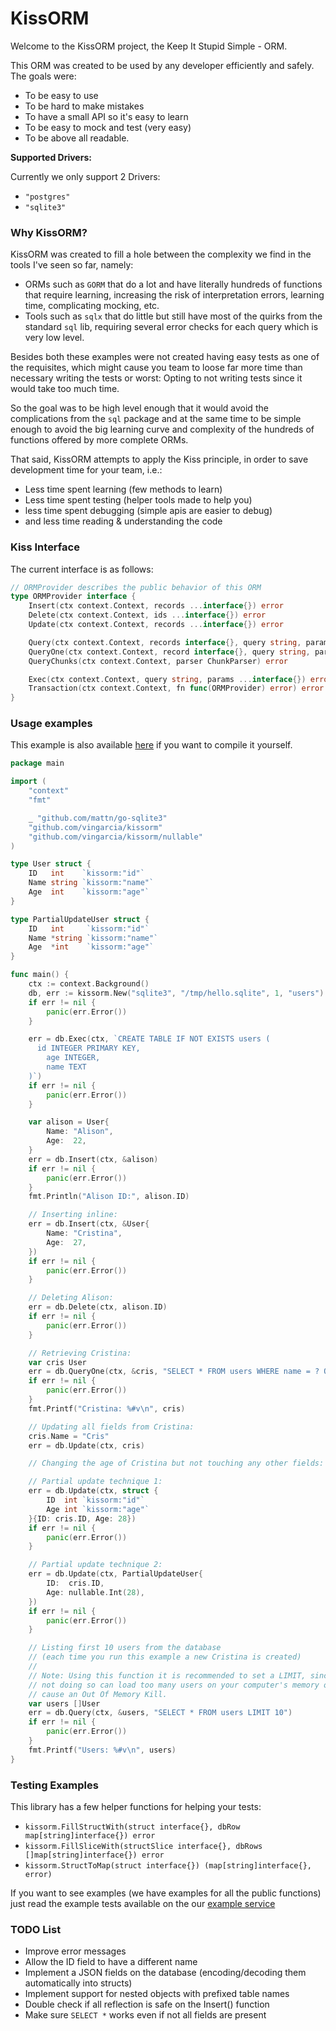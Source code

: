 
# KissORM

Welcome to the KissORM project, the Keep It Stupid Simple - ORM.

This ORM was created to be used by any developer efficiently and safely.
The goals were:

- To be easy to use
- To be hard to make mistakes
- To have a small API so it's easy to learn
- To be easy to mock and test (very easy)
- To be above all readable.

**Supported Drivers:**

Currently we only support 2 Drivers:

- `"postgres"`
- `"sqlite3"`

### Why KissORM?

KissORM was created to fill a hole between the complexity
we find in the tools I've seen so far, namely:

- ORMs such as `GORM` that do a lot and have literally hundreds
  of functions that require learning, increasing the risk of
  interpretation errors, learning time, complicating mocking, etc.
- Tools such as `sqlx` that do little but still have most of
  the quirks from the standard `sql` lib, requiring several
  error checks for each query which is very low level.

Besides both these examples were not created having
easy tests as one of the requisites, which might cause
you team to loose far more time than necessary writing
the tests or worst: Opting to not writing tests since
it would take too much time.

So the goal was to be high level enough that it would
avoid the complications from the `sql` package and
at the same time to be simple enough to avoid
the big learning curve and complexity of the hundreds
of functions offered by more complete ORMs.

That said, KissORM attempts to apply the Kiss principle,
in order to save development time for your team, i.e.:

- Less time spent learning (few methods to learn)
- Less time spent testing (helper tools made to help you)
- less time spent debugging (simple apis are easier to debug)
- and less time reading & understanding the code

### Kiss Interface

The current interface is as follows:

```go
// ORMProvider describes the public behavior of this ORM
type ORMProvider interface {
	Insert(ctx context.Context, records ...interface{}) error
	Delete(ctx context.Context, ids ...interface{}) error
	Update(ctx context.Context, records ...interface{}) error

	Query(ctx context.Context, records interface{}, query string, params ...interface{}) error
	QueryOne(ctx context.Context, record interface{}, query string, params ...interface{}) error
	QueryChunks(ctx context.Context, parser ChunkParser) error

	Exec(ctx context.Context, query string, params ...interface{}) error
	Transaction(ctx context.Context, fn func(ORMProvider) error) error
}
```

### Usage examples

This example is also available [here](./examples/crud/crud.go)
if you want to compile it yourself.

```Go
package main

import (
	"context"
	"fmt"

	_ "github.com/mattn/go-sqlite3"
	"github.com/vingarcia/kissorm"
	"github.com/vingarcia/kissorm/nullable"
)

type User struct {
	ID   int    `kissorm:"id"`
	Name string `kissorm:"name"`
	Age  int    `kissorm:"age"`
}

type PartialUpdateUser struct {
	ID   int     `kissorm:"id"`
	Name *string `kissorm:"name"`
	Age  *int    `kissorm:"age"`
}

func main() {
	ctx := context.Background()
	db, err := kissorm.New("sqlite3", "/tmp/hello.sqlite", 1, "users")
	if err != nil {
		panic(err.Error())
	}

	err = db.Exec(ctx, `CREATE TABLE IF NOT EXISTS users (
	  id INTEGER PRIMARY KEY,
		age INTEGER,
		name TEXT
	)`)
	if err != nil {
		panic(err.Error())
	}

	var alison = User{
		Name: "Alison",
		Age:  22,
	}
	err = db.Insert(ctx, &alison)
	if err != nil {
		panic(err.Error())
	}
	fmt.Println("Alison ID:", alison.ID)

	// Inserting inline:
	err = db.Insert(ctx, &User{
		Name: "Cristina",
		Age:  27,
	})
	if err != nil {
		panic(err.Error())
	}

	// Deleting Alison:
	err = db.Delete(ctx, alison.ID)
	if err != nil {
		panic(err.Error())
	}

	// Retrieving Cristina:
	var cris User
	err = db.QueryOne(ctx, &cris, "SELECT * FROM users WHERE name = ? ORDER BY id", "Cristina")
	if err != nil {
		panic(err.Error())
	}
	fmt.Printf("Cristina: %#v\n", cris)

	// Updating all fields from Cristina:
	cris.Name = "Cris"
	err = db.Update(ctx, cris)

	// Changing the age of Cristina but not touching any other fields:

	// Partial update technique 1:
	err = db.Update(ctx, struct {
		ID  int `kissorm:"id"`
		Age int `kissorm:"age"`
	}{ID: cris.ID, Age: 28})
	if err != nil {
		panic(err.Error())
	}

	// Partial update technique 2:
	err = db.Update(ctx, PartialUpdateUser{
		ID:  cris.ID,
		Age: nullable.Int(28),
	})
	if err != nil {
		panic(err.Error())
	}

	// Listing first 10 users from the database
	// (each time you run this example a new Cristina is created)
	//
	// Note: Using this function it is recommended to set a LIMIT, since
	// not doing so can load too many users on your computer's memory or
	// cause an Out Of Memory Kill.
	var users []User
	err = db.Query(ctx, &users, "SELECT * FROM users LIMIT 10")
	if err != nil {
		panic(err.Error())
	}
	fmt.Printf("Users: %#v\n", users)
}
```

### Testing Examples

This library has a few helper functions for helping your tests:

- `kissorm.FillStructWith(struct interface{}, dbRow map[string]interface{}) error`
- `kissorm.FillSliceWith(structSlice interface{}, dbRows []map[string]interface{}) error`
- `kissorm.StructToMap(struct interface{}) (map[string]interface{}, error)`

If you want to see examples (we have examples for all the public functions) just
read the example tests available on the our [example service](./examples/example_service)

### TODO List

- Improve error messages
- Allow the ID field to have a different name
- Implement a JSON fields on the database (encoding/decoding them automatically into structs)
- Implement support for nested objects with prefixed table names
- Double check if all reflection is safe on the Insert() function
- Make sure `SELECT *` works even if not all fields are present

